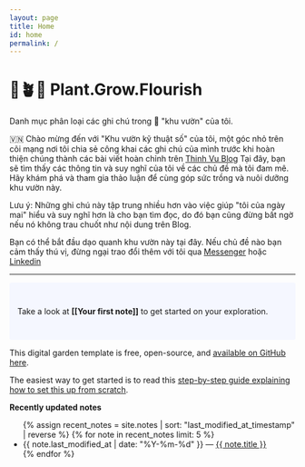 ```yaml
---
layout: page
title: Home
id: home
permalink: /
---
```


# 🌱🪴🌻 Plant.Grow.Flourish

Danh mục phân loại các ghi chú trong 🌱 "khu vườn" của tôi.

 🇻🇳 Chào mừng đến với "Khu vườn kỹ thuật số" của tôi, một góc nhỏ trên cõi mạng nơi tôi chia sẻ công khai các ghi chú của mình trước khi hoàn thiện chúng thành các bài viết hoàn chỉnh trên [Thinh Vu Blog](https://thinhvu.com)
Tại đây, bạn sẽ tìm thấy các thông tin và suy nghĩ của tôi về các chủ đề mà tôi đam mê. Hãy khám phá và tham gia thảo luận để cùng  góp sức trồng và nuôi dưỡng khu vườn này.

Lưu ý: Những ghi chú này tập trung nhiều hơn vào việc giúp "tôi của ngày mai" hiểu và suy nghĩ hơn là cho bạn tìm đọc, do đó bạn cũng đừng bất ngờ nếu nó không trau chuốt như nội dung trên Blog.

Bạn có thể bắt đầu dạo quanh khu vườn này tại đây.
Nếu chủ đề nào bạn cảm thấy thú vị, đừng ngại trao đổi thêm với tôi qua [Messenger](https://www.messenger.com/t/mr.thinh.ueh) hoặc [Linkedin](https://www.linkedin.com/in/thinh-vu)

---

<p style="padding: 3em 1em; background: #f5f7ff; border-radius: 4px;">
  Take a look at <span style="font-weight: bold">[[Your first note]]</span> to get started on your exploration.
</p>

This digital garden template is free, open-source, and [available on GitHub here](https://github.com/maximevaillancourt/digital-garden-jekyll-template).

The easiest way to get started is to read this [step-by-step guide explaining how to set this up from scratch](https://maximevaillancourt.com/blog/setting-up-your-own-digital-garden-with-jekyll).

<strong>Recently updated notes</strong>

<ul>
  {% assign recent_notes = site.notes | sort: "last_modified_at_timestamp" | reverse %}
  {% for note in recent_notes limit: 5 %}
    <li>
      {{ note.last_modified_at | date: "%Y-%m-%d" }} — <a class="internal-link" href="{{ note.url }}">{{ note.title }}</a>
    </li>
  {% endfor %}
</ul>

<style>
  .wrapper {
    max-width: 46em;
  }
</style>
